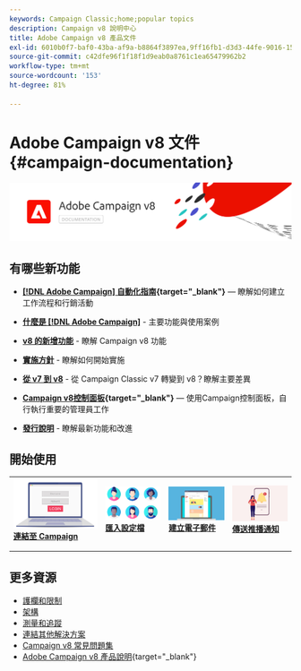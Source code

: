```yaml
---
keywords: Campaign Classic;home;popular topics
description: Campaign v8 說明中心
title: Adobe Campaign v8 產品文件
exl-id: 6010b0f7-baf0-43ba-af9a-b8864f3897ea,9ff16fb1-d3d3-44fe-9016-15abffdbc74e
source-git-commit: c42dfe96f1f18f1d9eab0a8761c1ea65479962b2
workflow-type: tm+mt
source-wordcount: '153'
ht-degree: 81%

---
```


# Adobe Campaign v8 文件 {#campaign-documentation}

![](assets/banner-documentationv8.png)

## 有哪些新功能

* **[[!DNL Adobe Campaign] 自動化指南](https://experienceleague.adobe.com/docs/campaign/automation/home.html?lang=zh-Hant){target="_blank"}**  — 瞭解如何建立工作流程和行銷活動

* **[什麼是 [!DNL Adobe Campaign]](start/get-started.md)** - 主要功能與使用案例

* **[v8 的新增功能](start/whats-new.md)** - 瞭解 Campaign v8 功能

* **[實施方針](start/implement.md)**  - 瞭解如何開始實施

* **[從 v7 到 v8](start/v7-to-v8.md)** - 從 Campaign Classic v7 轉變到 v8？瞭解主要差異

* **[Campaign v8控制面板](https://experienceleague.adobe.com/docs/control-panel/using/discover-control-panel/key-features.html?lang=zh-Hant){target="_blank"}**  — 使用Campaign控制面板，自行執行重要的管理員工作

* **[發行說明](start/release-notes.md)** - 瞭解最新功能和改進


## 開始使用


<table style="table-layout:fixed"><tr style="border: 0;">
<td>
<a href="start/connect.md">
<img alt="連線至Campaign v8" src="start/assets/do-not-localize/login.jpeg">
</a>
<div><a href="start/connect.md"><strong>連結至 Campaign</strong>
</div>
<p>
</td>
<td>
<a href="start/import.md">
<img alt="匯入設定檔" src="start/assets/do-not-localize/profiles.jpeg">
</a>
<div>
<a href="start/import.md"><strong>匯入設定檔</strong></a>
</div>
<p>
</td>
<td>
<a href="start/create-message.md">
<img alt="建立電子郵件" src="start/assets/do-not-localize/email-design.jpeg">
</a>
<div>
<a href="start/create-message.md"><strong>建立電子郵件</strong></a>
</div>
<p></td>
<td>
<a href="send/push.md">
<img alt="傳送推播通知" src="start/assets/do-not-localize/push-send.jpeg">
</a>
<div>
<a href="send/push.md"><strong>傳送推播通知</strong></a>
</div>
<p>
</td>
</tr></table>


## 更多資源

* [護欄和限制](start/ac-guardrails.md)
* [架構](architecture/architecture.md)
* [測量和追蹤](reporting/gs-reporting.md)
* [連結其他解決方案](connect/integration.md)
* [Campaign v8 常見問題集](start/campaign-faq.md)
* [Adobe Campaign v8 產品說明](https://helpx.adobe.com/tw/legal/product-descriptions/adobe-campaign-managed-cloud-services.html){target="_blank"}
